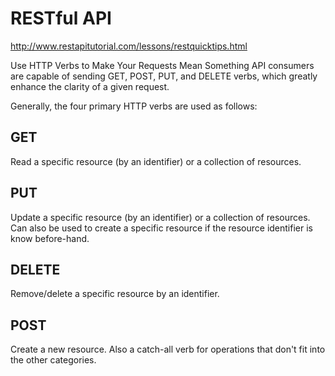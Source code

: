 # RESTful API

http://www.restapitutorial.com/lessons/restquicktips.html

Use HTTP Verbs to Make Your Requests Mean Something
API consumers are capable of sending GET, POST, PUT, and DELETE verbs, which greatly enhance the clarity of a given request.

Generally, the four primary HTTP verbs are used as follows:

## GET

Read a specific resource (by an identifier) or a collection of resources.

## PUT

Update a specific resource (by an identifier) or a collection of resources. Can also be used to create a specific resource if the resource identifier is know before-hand.

## DELETE

Remove/delete a specific resource by an identifier.

## POST

Create a new resource. Also a catch-all verb for operations that don't fit into the other categories.
